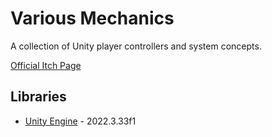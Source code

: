 # Various Mechanics

A collection of Unity player controllers and system concepts.

[Official Itch Page](https://sturmdesign.itch.io/various-mechanics) 

## Libraries

- [Unity Engine](https://unity.com/releases/editor/archive) - 2022.3.33f1
